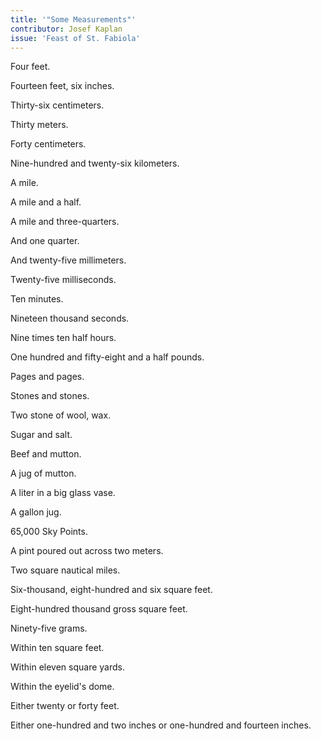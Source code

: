 ```yaml
---
title: '"Some Measurements"'
contributor: Josef Kaplan
issue: 'Feast of St. Fabiola'
---
```


Four feet.

Fourteen feet, six inches.

Thirty-six centimeters.

Thirty meters.

Forty centimeters.

Nine-hundred and twenty-six kilometers.

A mile.

A mile and a half.

A mile and three-quarters.

And one quarter.

And twenty-five millimeters.

Twenty-five milliseconds.

Ten minutes.

Nineteen thousand seconds.

Nine times ten half hours.

One hundred and fifty-eight and a half pounds.

Pages and pages.

Stones and stones.

Two stone of wool, wax.

Sugar and salt.

Beef and mutton.

A jug of mutton.

A liter in a big glass vase.

A gallon jug.

65,000 Sky Points.

A pint poured out across two meters.

Two square nautical miles.

Six-thousand, eight-hundred and six square feet.

Eight-hundred thousand gross square feet.

Ninety-five grams.

Within ten square feet.

Within eleven square yards.

Within the eyelid's dome.

Either twenty or forty feet.

Either one-hundred and two inches or one-hundred and fourteen inches.
